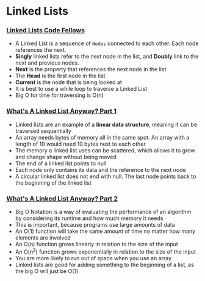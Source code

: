 # Linked Lists

### [Linked Lists Code Fellows](https://codefellows.github.io/common_curriculum/data_structures_and_algorithms/Code_401/class-05/resources/singly_linked_list.html)
* A Linked List is a sequence of `Nodes` connected to each other. Each node references the next.
* __Singly__ linked lists refer to the next node in the list, and __Doubly__ link to the next and previous nodes.
* __Next__ is the property that references the next node in the list
* The __Head__ is the first node in the list
* __Current__ is the node that is being looked at
* It is best to use a while loop to traverse a Linked List
* Big O for time for traversing is O(n)

### [What's A Linked List Anyway? Part 1](https://medium.com/basecs/whats-a-linked-list-anyway-part-1-d8b7e6508b9d)
* Linked lists are an example of a __linear data structure__, meaning it can be traversed sequentially
* An array needs bytes of memory all in the same spot. An array with a length of 10 would need 10 bytes next to each other
* The memory a linked list uses can be scattered, which allows it to grow and change shape without being moved
* The end of a linked list points to null
* Each node only contains its data and the reference to the next node
* A circular linked list does not end with null. The last node points back to the beginning of the linked list

### [What's A Linked List Anyway? Part 2](https://medium.com/basecs/whats-a-linked-list-anyway-part-2-131d96f71996)
* Big O Notation is a way of evaluating the performance of an algorithm by considering its runtime and how much memory it needs
* This is important, because programs use large amounts of data
* An O(1) function will take the same amount of time no matter how many elements are involved
* An O(n) function grows linearly in relation to the size of the input
* An O(n<sup>2</sup>) function grows exponentially in relation to the size of the input
* You are more likely to run out of space when you use an array
* Linked lists are good for adding something to the beginning of a list, as the big O will just be O(1)
